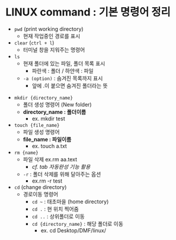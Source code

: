 # LINUX command : 기본 명령어 정리

* `pwd` (print working directory)
    - 현재 작업중인 경로를 표시
* `clear` (`ctrl + l`)
    - 터미널 창을 지워주는 명령어
* `ls`
    - 현재 폴더에 있는 파일, 폴더 목록 표시
        - 파란색 : 폴더 / 하얀색 : 파일
    - `-a (option)` : 숨겨진 목록까지 표시
        - 앞에 .이 붙으면 숨겨진 폴더라는 뜻
- `mkdir {directory_name}`
    - 폴더 생성 명령어 (New folder)
    - **directory_name : 폴더이름**
        - ex. mkdir test 
- `touch {file_name}`
    - 파일 생성 명령어
    - **file_name : 파일이름**
        - ex. touch a.txt
- `rm {name}`
    - 파일 삭제 ex.rm aa.text
        - *cf. tab 자동완성 기능 활용*
    - `-r` : 폴더 삭제를 위해 달아주는 옵션
        -   ex.rm -r test
- `cd` (change directory)
    - 경로이동 명령어
        - `cd ~` : 태초마을 (home directory)
        - `cd .` : 현 위치 찍어줌
        - `cd ..` : 상위폴더로 이동
        - `cd {directory_name}` : 해당 폴더로 이동
            - ex. cd Desktop/DMF/linux/
    
